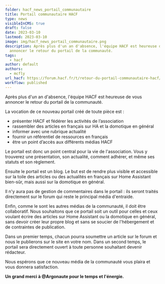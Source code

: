 ```yaml
---
folder: hacf_news_portail_communautaire
title: Portail communautaire HACF
type: news
visibleInCMS: true
draft: false
date: 2023-03-10
lastmod: 2023-03-10
image: img/hacf_news_portail_communautaire.png
description: Après plus d'un an d'absence, l'équipe HACF est heureuse de vous
  annoncer le retour du portail de la communauté.
tags:
  - hacf
author: default
authors:
  - mcfly
url_hacf: https://forum.hacf.fr/t/retour-du-portail-communautaire-hacf/21740
workflow: published
---
```

Après plus d'un an d'absence, l'équipe HACF est heureuse de vous annoncer le retour du portail de la communauté.

La vocation de ce nouveau portail créé de toute pièce est :

* présenter HACF et fédérer les activités de l’association
* rassembler des articles en français sur HA et la domotique en général 
* informer avec une rubrique actualité 
* fournir un référentiel de ressources en français 
* être un point d’accès aux différents médias HACF

Le portail est donc un point central pour la vie de l'association. Vous y trouverez une présentation, son actualité, comment adhérer, et même ses statuts et son règlement.

Ensuite le portail est un blog. Le but est de rendre plus visible et accessible sur la toile des articles ou des actualités en français sur Home Assistant bien-sûr, mais aussi sur la domotique en général.

Il n'y aura pas de gestion de commentaires dans le portail : ils seront traités directement sur le forum qui reste le principal média d'entraide. 

Enfin, comme le sont les autres médias de la communauté, il doit être collaboratif.
Nous souhaitons que ce portail soit un outil pour celles et ceux voulant écrire des articles sur Home Assistant ou la domotique en général, sans devoir créer leur propre blog et sans se soucier de l'hébergement et de contraintes de publication.

Dans un premier temps, chacun pourra soumettre un article sur le forum et nous le publierons sur le site en votre nom.
Dans un second temps, le portail sera directement ouvert à toute personne souhaitant devenir rédacteur.

Nous espérons que ce nouveau média de la communauté vous plaira et vous donnera satisfaction.



**U﻿n grand merci à @Argonaute pour le temps et l'énergie.**